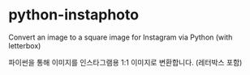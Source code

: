 # python-instaphoto
Convert an image to a square image for Instagram via Python (with letterbox)

파이썬을 통해 이미지를 인스타그램용 1:1 이미지로 변환합니다. (레터박스 포함)
